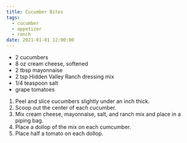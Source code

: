 ```yaml
---
title: Cucumber Bites
tags:
  - cucumber
  - appetizer
  - ranch 
date: 2021-01-01 12:00:00
---
```


- 2 cucumbers
- 8 oz cream cheese, softened
- 2 tbsp mayonnaise
- 2 tsp Hidden Valley Ranch dressing mix
- 1/4 teaspoon salt
- grape tomatoes

1. Peel and slice cucumbers slightly under an inch thick. 
2. Scoop out the center of each cucumber. 
3. Mix cream cheese, mayonnaise, salt, and ranch mix and place in a piping bag. 
4. Place a dollop of the mix on each cumcumber. 
5. Place half a tomato on each dollop. 
